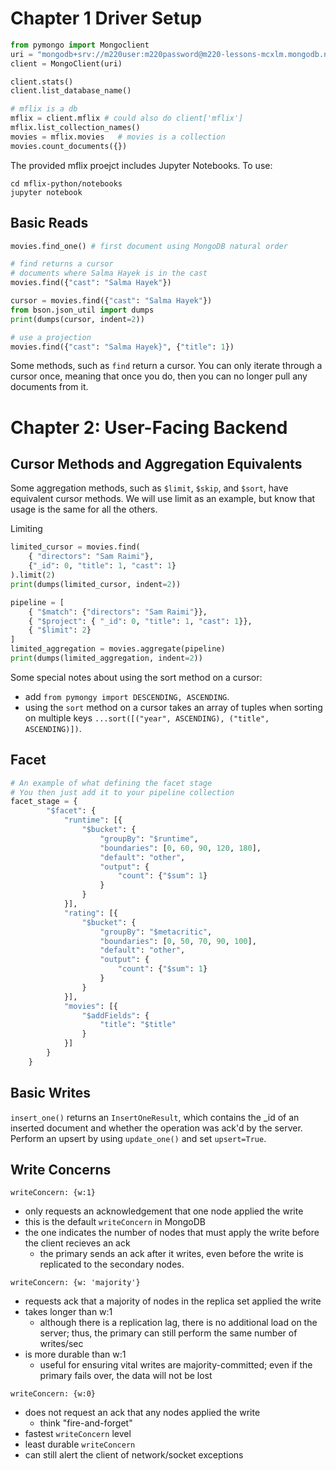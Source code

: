 # Chapter 1 Driver Setup
```python
from pymongo import Mongoclient
uri = "mongodb+srv://m220user:m220password@m220-lessons-mcxlm.mongodb.net/test"
client = MongoClient(uri)

client.stats()
client.list_database_name()

# mflix is a db
mflix = client.mflix # could also do client['mflix']
mflix.list_collection_names()
movies = mflix.movies   # movies is a collection
movies.count_documents({})
```

The provided mflix proejct includes Jupyter Notebooks.
To use:
```
cd mflix-python/notebooks
jupyter notebook
```

## Basic Reads
```python
movies.find_one() # first document using MongoDB natural order

# find returns a cursor
# documents where Salma Hayek is in the cast
movies.find({"cast": "Salma Hayek"})

cursor = movies.find({"cast": "Salma Hayek"})
from bson.json_util import dumps
print(dumps(cursor, indent=2))

# use a projection
movies.find({"cast": "Salma Hayek}", {"title": 1})
```

Some methods, such as `find` return a cursor.
You can only iterate through a cursor once, meaning that once you do, then you can no longer pull any documents from it.

# Chapter 2: User-Facing Backend
## Cursor Methods and Aggregation Equivalents

Some aggregation methods, such as `$limit`, `$skip`, and `$sort`, have equivalent cursor methods.
We will use limit as an example, but know that usage is the same for all the others.

Limiting

```python
limited_cursor = movies.find(
    { "directors": "Sam Raimi"},
    {"_id": 0, "title": 1, "cast": 1}
).limit(2)
print(dumps(limited_cursor, indent=2))

pipeline = [
    { "$match": {"directors": "Sam Raimi"}},
    { "$project": { "_id": 0, "title": 1, "cast": 1}},
    { "$limit": 2}
]
limited_aggregation = movies.aggregate(pipeline)
print(dumps(limited_aggregation, indent=2))
```

Some special notes about using the sort method on a cursor:
- add `from pymongy import DESCENDING, ASCENDING`.
- using the `sort` method on a cursor takes an array of tuples when sorting on multiple keys `...sort([("year", ASCENDING), ("title", ASCENDING)])`.

## Facet
```python
# An example of what defining the facet stage
# You then just add it to your pipeline collection
facet_stage = {
        "$facet": {
            "runtime": [{
                "$bucket": {
                    "groupBy": "$runtime",
                    "boundaries": [0, 60, 90, 120, 180],
                    "default": "other",
                    "output": {
                        "count": {"$sum": 1}
                    }
                }
            }],
            "rating": [{
                "$bucket": {
                    "groupBy": "$metacritic",
                    "boundaries": [0, 50, 70, 90, 100],
                    "default": "other",
                    "output": {
                        "count": {"$sum": 1}
                    }
                }
            }],
            "movies": [{
                "$addFields": {
                    "title": "$title"
                }
            }]
        }
    }
```

## Basic Writes
`insert_one()` returns an `InsertOneResult`, which contains the _id of an inserted document and whether the operation was ack'd by the server.
Perform an upsert by using `update_one()` and set `upsert=True`.

## Write Concerns
`writeConcern: {w:1}`
- only requests an acknowledgement that one node applied the write
- this is the default `writeConcern` in MongoDB
- the one indicates the number of nodes that must apply the write before the client recieves an ack
  - the primary sends an ack after it writes, even before the write is replicated to the secondary nodes.

`writeConcern: {w: 'majority'}`
- requests ack that a majority of nodes in the replica set applied the write
- takes longer than w:1
  - although there is a replication lag, there is no additional load on the server; thus, the primary can still perform the same number of writes/sec
- is more durable than w:1
  - useful for ensuring vital writes are majority-committed; even if the primary fails over, the data will not be lost

`writeConcern: {w:0}`
- does not request an ack that any nodes applied the write
  - think "fire-and-forget"
- fastest `writeConcern` level
- least durable `writeConcern`
- can still alert the client of network/socket exceptions